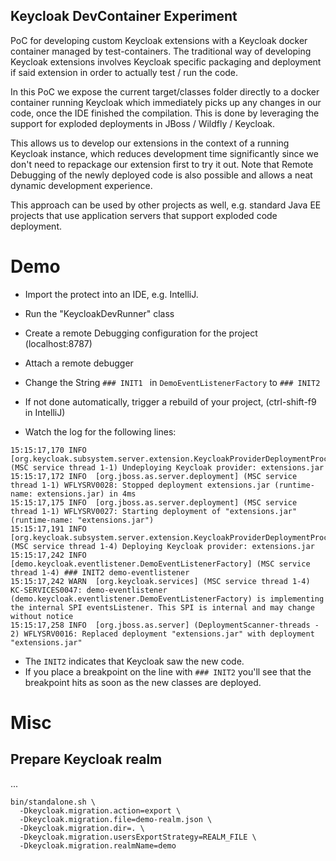 Keycloak DevContainer Experiment
---

PoC for developing custom Keycloak extensions with a Keycloak docker container managed by test-containers.
The traditional way of developing Keycloak extensions involves Keycloak specific packaging and deployment 
if said extension in order to actually test / run the code. 

In this PoC we expose the current target/classes folder directly to a docker container running Keycloak which
immediately picks up any changes in our code, once the IDE finished the compilation. This is done
by leveraging the support for exploded deployments in JBoss / Wildfly / Keycloak.

This allows us to develop our extensions in the context of a running Keycloak instance, which reduces
development time significantly since we don't need to repackage our extension first to try it out.
Note that Remote Debugging of the newly deployed code is also possible and allows a neat dynamic development experience.

This approach can be used by other projects as well, e.g. standard Java EE projects that use application servers
that support exploded code deployment.   

# Demo

- Import the protect into an IDE, e.g. IntelliJ.
- Run the "KeycloakDevRunner" class
- Create a remote Debugging configuration for the project (localhost:8787)
- Attach a remote debugger

- Change the String `### INIT1 ` in `DemoEventListenerFactory` to `### INIT2 `
- If not done automatically, trigger a rebuild of your project, (ctrl-shift-f9 in IntelliJ)
- Watch the log for the following lines:
```
15:15:17,170 INFO  [org.keycloak.subsystem.server.extension.KeycloakProviderDeploymentProcessor] (MSC service thread 1-1) Undeploying Keycloak provider: extensions.jar
15:15:17,172 INFO  [org.jboss.as.server.deployment] (MSC service thread 1-1) WFLYSRV0028: Stopped deployment extensions.jar (runtime-name: extensions.jar) in 4ms
15:15:17,175 INFO  [org.jboss.as.server.deployment] (MSC service thread 1-1) WFLYSRV0027: Starting deployment of "extensions.jar" (runtime-name: "extensions.jar")
15:15:17,191 INFO  [org.keycloak.subsystem.server.extension.KeycloakProviderDeploymentProcessor] (MSC service thread 1-4) Deploying Keycloak provider: extensions.jar
15:15:17,242 INFO  [demo.keycloak.eventlistener.DemoEventListenerFactory] (MSC service thread 1-4) ### INIT2 demo-eventlistener
15:15:17,242 WARN  [org.keycloak.services] (MSC service thread 1-4) KC-SERVICES0047: demo-eventlistener (demo.keycloak.eventlistener.DemoEventListenerFactory) is implementing the internal SPI eventsListener. This SPI is internal and may change without notice
15:15:17,258 INFO  [org.jboss.as.server] (DeploymentScanner-threads - 2) WFLYSRV0016: Replaced deployment "extensions.jar" with deployment "extensions.jar"
```
- The `INIT2` indicates that Keycloak saw the new code.
- If you place a breakpoint on the line with `### INIT2` you'll see that the breakpoint hits as soon as the new classes are deployed.


# Misc

## Prepare Keycloak realm

...

```
bin/standalone.sh \
  -Dkeycloak.migration.action=export \
  -Dkeycloak.migration.file=demo-realm.json \
  -Dkeycloak.migration.dir=. \
  -Dkeycloak.migration.usersExportStrategy=REALM_FILE \
  -Dkeycloak.migration.realmName=demo
```